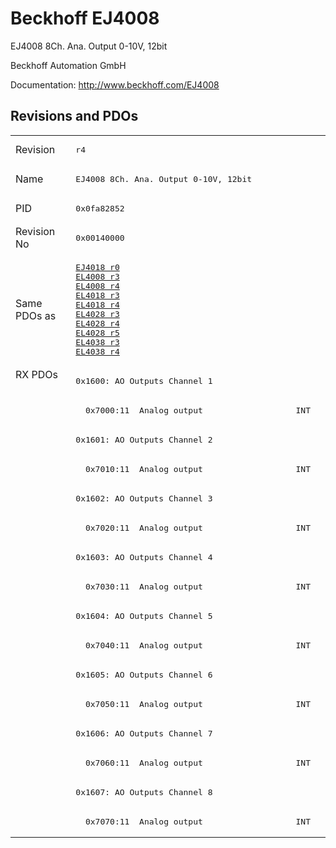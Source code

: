 # Beckhoff EJ4008

EJ4008 8Ch. Ana. Output 0-10V, 12bit

Beckhoff Automation GmbH

Documentation: <a href="http://www.beckhoff.com/EJ4008">http://www.beckhoff.com/EJ4008</a>

## Revisions and PDOs
<table>
<tr >
<td class="first">Revision</td>
<td ><pre>r4</pre></td>
</tr>
<tr >
<td class="first">Name</td>
<td ><pre>EJ4008 8Ch. Ana. Output 0-10V, 12bit</pre></td>
</tr>
<tr >
<td class="first">PID</td>
<td ><pre>0x0fa82852</pre></td>
</tr>
<tr >
<td class="first">Revision No</td>
<td ><pre>0x00140000</pre></td>
</tr>
<tr >
<td class="first">Same PDOs as</td>
<td ><pre><a href="EJ4018">EJ4018 r0</a><br/><a href="EL4008">EL4008 r3</a><br/><a href="EL4008">EL4008 r4</a><br/><a href="EL4018">EL4018 r3</a><br/><a href="EL4018">EL4018 r4</a><br/><a href="EL4028">EL4028 r3</a><br/><a href="EL4028">EL4028 r4</a><br/><a href="EL4028">EL4028 r5</a><br/><a href="EL4038">EL4038 r3</a><br/><a href="EL4038">EL4038 r4</a></pre></td>
</tr>
<tr class="rxpdo pdosection">
<td class="first" rowspan=16 valign=top>RX PDOs</td>
<td><pre>0x1600: AO Outputs Channel 1</pre></td>
<td></td>
</tr>
<tr class="rxpdo">
<td class="first"><pre>  0x7000:11  Analog output                   INT</pre></td>
</tr>
<tr class="rxpdo pdosection">
<td class="first"><pre>0x1601: AO Outputs Channel 2</pre></td>
</tr>
<tr class="rxpdo">
<td class="first"><pre>  0x7010:11  Analog output                   INT</pre></td>
</tr>
<tr class="rxpdo pdosection">
<td class="first"><pre>0x1602: AO Outputs Channel 3</pre></td>
</tr>
<tr class="rxpdo">
<td class="first"><pre>  0x7020:11  Analog output                   INT</pre></td>
</tr>
<tr class="rxpdo pdosection">
<td class="first"><pre>0x1603: AO Outputs Channel 4</pre></td>
</tr>
<tr class="rxpdo">
<td class="first"><pre>  0x7030:11  Analog output                   INT</pre></td>
</tr>
<tr class="rxpdo pdosection">
<td class="first"><pre>0x1604: AO Outputs Channel 5</pre></td>
</tr>
<tr class="rxpdo">
<td class="first"><pre>  0x7040:11  Analog output                   INT</pre></td>
</tr>
<tr class="rxpdo pdosection">
<td class="first"><pre>0x1605: AO Outputs Channel 6</pre></td>
</tr>
<tr class="rxpdo">
<td class="first"><pre>  0x7050:11  Analog output                   INT</pre></td>
</tr>
<tr class="rxpdo pdosection">
<td class="first"><pre>0x1606: AO Outputs Channel 7</pre></td>
</tr>
<tr class="rxpdo">
<td class="first"><pre>  0x7060:11  Analog output                   INT</pre></td>
</tr>
<tr class="rxpdo pdosection">
<td class="first"><pre>0x1607: AO Outputs Channel 8</pre></td>
</tr>
<tr class="rxpdo">
<td class="first"><pre>  0x7070:11  Analog output                   INT</pre></td>
</tr>
</table>
